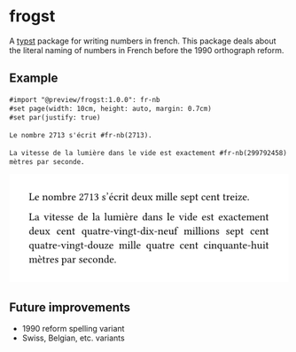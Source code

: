 # frogst

A [typst](https://github.com/typst/typst) package for writing numbers in french.
This package deals about the literal naming of numbers in French before the 1990 orthograph reform.

## Example
```typst
#import "@preview/frogst:1.0.0": fr-nb
#set page(width: 10cm, height: auto, margin: 0.7cm)
#set par(justify: true)

Le nombre 2713 s'écrit #fr-nb(2713).

La vitesse de la lumière dans le vide est exactement #fr-nb(299792458) mètres par seconde.
```
![ouptut image of the code above](./examples/readme.png)

## Future improvements
- 1990 reform spelling variant
- Swiss, Belgian, etc. variants
